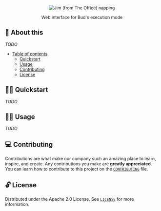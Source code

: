<p align="center">
  <br>
   <img src="https://media.giphy.com/media/JstFYY8FwlBm48n7De/giphy.gif" alt="Jim (from The Office) napping" title="Execution Mode header's GIF" />
  <br>
</p>
<p align="center">
Web interface for Bud's execution mode
</p>

## 📖 About this

_TODO_

* [Table of contents](#)
  * [Quickstart](#-quickstart)
  * [Usage](#-usage)
  * [Contributing](#-contributing)
  * [License](#-license)

## 🧙‍♂️ Quickstart

_TODO_

## 👩‍🔬 Usage

_TODO_

## 💻 Contributing

Contributions are what make our company such an amazing place to learn, inspire, and create. Any contributions you make are **greatly appreciated**. You can learn how to contribute to this project on the [`CONTRIBUTING`](CONTRIBUTING.md) file.

## 🔓 License

Distributed under the Apache 2.0 License. See [`LICENSE`](LICENSE) for more information.
